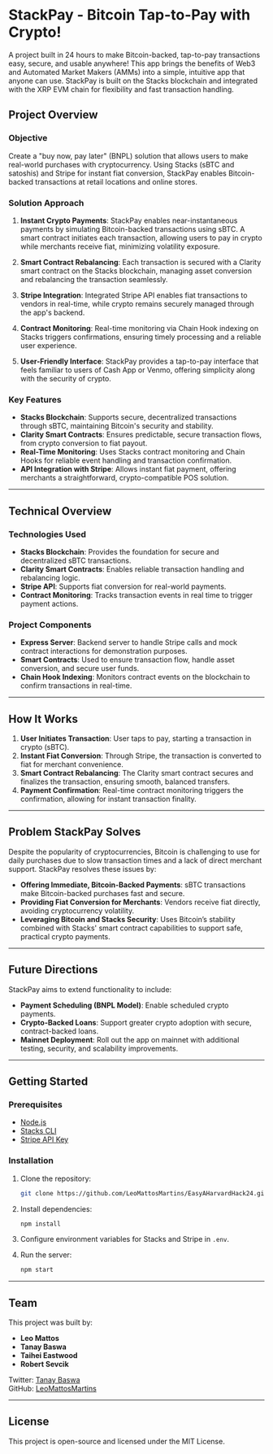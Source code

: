 # StackPay - Bitcoin Tap-to-Pay with Crypto!

A project built in 24 hours to make Bitcoin-backed, tap-to-pay transactions easy, secure, and usable anywhere! This app brings the benefits of Web3 and Automated Market Makers (AMMs) into a simple, intuitive app that anyone can use. StackPay is built on the Stacks blockchain and integrated with the XRP EVM chain for flexibility and fast transaction handling.

## Project Overview

### Objective
Create a "buy now, pay later" (BNPL) solution that allows users to make real-world purchases with cryptocurrency. Using Stacks (sBTC and satoshis) and Stripe for instant fiat conversion, StackPay enables Bitcoin-backed transactions at retail locations and online stores.

### Solution Approach

1. **Instant Crypto Payments**: StackPay enables near-instantaneous payments by simulating Bitcoin-backed transactions using sBTC. A smart contract initiates each transaction, allowing users to pay in crypto while merchants receive fiat, minimizing volatility exposure.

2. **Smart Contract Rebalancing**: Each transaction is secured with a Clarity smart contract on the Stacks blockchain, managing asset conversion and rebalancing the transaction seamlessly.

3. **Stripe Integration**: Integrated Stripe API enables fiat transactions to vendors in real-time, while crypto remains securely managed through the app's backend.

4. **Contract Monitoring**: Real-time monitoring via Chain Hook indexing on Stacks triggers confirmations, ensuring timely processing and a reliable user experience.

5. **User-Friendly Interface**: StackPay provides a tap-to-pay interface that feels familiar to users of Cash App or Venmo, offering simplicity along with the security of crypto.

### Key Features
- **Stacks Blockchain**: Supports secure, decentralized transactions through sBTC, maintaining Bitcoin's security and stability.
- **Clarity Smart Contracts**: Ensures predictable, secure transaction flows, from crypto conversion to fiat payout.
- **Real-Time Monitoring**: Uses Stacks contract monitoring and Chain Hooks for reliable event handling and transaction confirmation.
- **API Integration with Stripe**: Allows instant fiat payment, offering merchants a straightforward, crypto-compatible POS solution.

---

## Technical Overview

### Technologies Used
- **Stacks Blockchain**: Provides the foundation for secure and decentralized sBTC transactions.
- **Clarity Smart Contracts**: Enables reliable transaction handling and rebalancing logic.
- **Stripe API**: Supports fiat conversion for real-world payments.
- **Contract Monitoring**: Tracks transaction events in real time to trigger payment actions.

### Project Components
- **Express Server**: Backend server to handle Stripe calls and mock contract interactions for demonstration purposes.
- **Smart Contracts**: Used to ensure transaction flow, handle asset conversion, and secure user funds.
- **Chain Hook Indexing**: Monitors contract events on the blockchain to confirm transactions in real-time.

---

## How It Works

1. **User Initiates Transaction**: User taps to pay, starting a transaction in crypto (sBTC).
2. **Instant Fiat Conversion**: Through Stripe, the transaction is converted to fiat for merchant convenience.
3. **Smart Contract Rebalancing**: The Clarity smart contract secures and finalizes the transaction, ensuring smooth, balanced transfers.
4. **Payment Confirmation**: Real-time contract monitoring triggers the confirmation, allowing for instant transaction finality.

---

## Problem StackPay Solves

Despite the popularity of cryptocurrencies, Bitcoin is challenging to use for daily purchases due to slow transaction times and a lack of direct merchant support. StackPay resolves these issues by:
- **Offering Immediate, Bitcoin-Backed Payments**: sBTC transactions make Bitcoin-backed purchases fast and secure.
- **Providing Fiat Conversion for Merchants**: Vendors receive fiat directly, avoiding cryptocurrency volatility.
- **Leveraging Bitcoin and Stacks Security**: Uses Bitcoin’s stability combined with Stacks' smart contract capabilities to support safe, practical crypto payments.

---

## Future Directions

StackPay aims to extend functionality to include:
- **Payment Scheduling (BNPL Model)**: Enable scheduled crypto payments.
- **Crypto-Backed Loans**: Support greater crypto adoption with secure, contract-backed loans.
- **Mainnet Deployment**: Roll out the app on mainnet with additional testing, security, and scalability improvements.

---

## Getting Started

### Prerequisites
- [Node.js](https://nodejs.org/)
- [Stacks CLI](https://docs.hiro.so/stacks-cli)
- [Stripe API Key](https://stripe.com/docs/keys)

### Installation

1. Clone the repository:
    ```bash
    git clone https://github.com/LeoMattosMartins/EasyAHarvardHack24.git
    ```
2. Install dependencies:
    ```bash
    npm install
    ```
3. Configure environment variables for Stacks and Stripe in `.env`.

4. Run the server:
    ```bash
    npm start
    ```

---

## Team
This project was built by:
- **Leo Mattos** 
- **Tanay Baswa**
- **Taihei Eastwood**
- **Robert Sevcik**

Twitter: [Tanay Baswa](https://x.com/Tanay_Baswa)  
GitHub: [LeoMattosMartins](https://github.com/LeoMattosMartins)

---

## License
This project is open-source and licensed under the MIT License.
